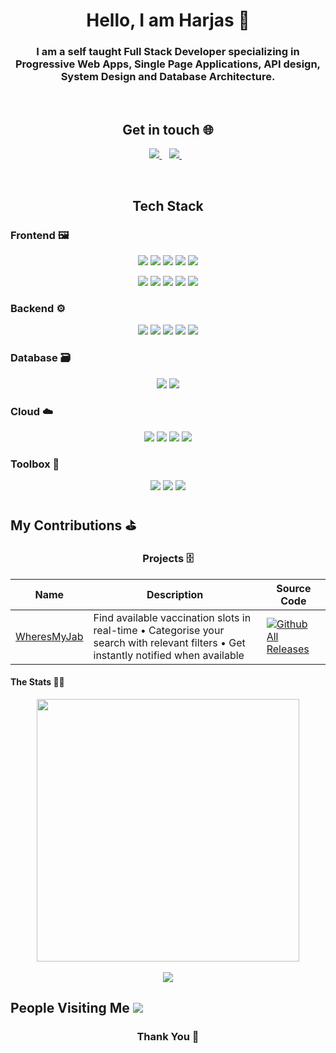 <h1 align='center'>
  Hello, I am Harjas 👋
  <br/>
  <h3 align = 'center'>I am a self taught Full Stack Developer specializing in Progressive Web Apps, Single Page Applications, API design, System Design and Database Architecture. </h3>
</h1>
<br/>

<h2 align = 'center'>Get in touch 🌐</h2>
<p align='center'>  
  <a href="https://www.linkedin.com/in/harjas-singh-anand/">
    <img src="https://img.shields.io/badge/linkedin-%230077B5.svg?&style=for-the-badge&logo=linkedin&logoColor=white" />
  </a>&nbsp;&nbsp;  
  <a href="https://twitter.com/the_singhs_den">
    <img src="https://img.shields.io/badge/Twitter-%231da1f2?&style=for-the-badge&logo=twitter&logoColor=white" />
  </a>&nbsp;&nbsp;  
</p>

<br/>

<h2 align='center'>
Tech Stack
</h2>

### Frontend 🖼️

<p align='center'>
<img src = 'https://img.shields.io/badge/Typescript-3178C6?style=for-the-badge&logo=typescript&logoColor=white'>
<img src = 'https://img.shields.io/badge/JavaScript-F7DF1E?style=for-the-badge&logo=javascript&logoColor=black'>
<img src = 'https://img.shields.io/badge/Node.js-43853D?style=for-the-badge&logo=node.js&logoColor=white'>
<img src = 'https://img.shields.io/badge/React-20232A?style=for-the-badge&logo=react&logoColor=61DAFB'>
<img src = 'https://img.shields.io/badge/Material--UI-0081CB?style=for-the-badge&logo=material-ui&logoColor=white'>
</p>
<p align='center'>
<img src = 'https://img.shields.io/badge/Ant Design-FFFFFF?style=for-the-badge&logo=antdesign&logoColor=0170FE'>
<img src = 'https://img.shields.io/badge/Sass-CC6699?style=for-the-badge&logo=sass&logoColor=white'>
<img src = 'https://img.shields.io/badge/Bootstrap-563D7C?style=for-the-badge&logo=bootstrap&logoColor=white'>
<img src = 'https://img.shields.io/badge/CSS3-1572B6?style=for-the-badge&logo=css3&logoColor=white'>
<img src = 'https://img.shields.io/badge/HTML5-E34F26?style=for-the-badge&logo=html5&logoColor=white'>

</p>

### Backend ⚙️

<p align = 'center'>
<img src = 'https://img.shields.io/badge/Express.js-404D59?style=for-the-badge'>
<img src = 'https://img.shields.io/badge/Django-0C4B33?style=for-the-badge&logo=django&logoColor=white'>
<img src = 'https://img.shields.io/badge/Django Rest Framework-2C2C2C?style=for-the-badge'>
<img src = 'https://img.shields.io/badge/Celery-37814A?style=for-the-badge&logo=Celery&logoColor=white'>
<img src = 'https://img.shields.io/badge/Redis-DC382D?style=for-the-badge&logo=redis&logoColor=white'>
</p>

### Database 🗃️

<p align = 'center'>
<img src = 'https://img.shields.io/badge/PostgreSQL-316192?style=for-the-badge&logo=postgresql&logoColor=white'>
<img src = 'https://img.shields.io/badge/MongoDB-4EA94B?style=for-the-badge&logo=mongodb&logoColor=white'>
</p>

### Cloud ☁️

<p align = 'center'>
      <img src = 'https://img.shields.io/badge/Firebase-FFCA28?style=for-the-badge&logo=firebase&logoColor=white'>
    <img src = 'https://img.shields.io/badge/Heroku-430098?style=for-the-badge&logo=heroku&logoColor=white'>
      <img src = 'https://img.shields.io/badge/Amazon Web Services-232F3E?style=for-the-badge&logo=amazonaws&logoColor=white'>
      <img src = 'https://img.shields.io/badge/Google Cloud-4285F4?style=for-the-badge&logo=googlecloud&logoColor=white'>
</p>

### Toolbox 🧰

<p align="center">
 <img src="https://img.shields.io/badge/vscode%20-%23007ACC.svg?&style=for-the-badge&logo=visual-studio-code&logoColor=white" />
<img src="https://img.shields.io/badge/git%20-%23F05032.svg?&style=for-the-badge&logo=git&logoColor=white"/>
<img src="https://img.shields.io/badge/github%20-%23181717.svg?&style=for-the-badge&logo=github&logoColor=white" />
</p>

## My Contributions ⛳

<h3 align='center'> Projects 🗄️ </h3>

| Name                                             | Description                                                                                                                          | Source Code                                                                                                                                                    |
| ------------------------------------------------ | ------------------------------------------------------------------------------------------------------------------------------------ | -------------------------------------------------------------------------------------------------------------------------------------------------------------- |
| [WheresMyJab](https://wheresmyjab.com/findSlots) | Find available vaccination slots in real-time • Categorise your search with relevant filters • Get instantly notified when available | [![Github All Releases](https://img.shields.io/github/downloads/TheSinghsDen/WheresMyJab/total.svg?logoWidth=40)](https://github.com/TheSinghsDen/WheresMyJab) |

#### The Stats 🚴‍♂️

<p align = 'center'>
  <img align="center" src="https://github-readme-stats.vercel.app/api?username=TheSinghsDen&show_icons=true&theme=dark" width=420/> <br/><br/>
  <img align="center" src="https://github-readme-stats.vercel.app/api/top-langs/?username=TheSinghsDen&layout=compact&theme=dark&hide=css">
</p>

## People Visiting Me ![](https://komarev.com/ghpvc/?username=TheSinghsDen)<br/>

<h3 align = 'center'>Thank You 💚</h3>
<!--- ### Hi there, I'm Harjas.
### I'm a self-taught M.E.R.N full stack developer.
### I love automating stuff with Python
#### - 📫 How to reach me: harjassingh997@gmail.com | [LinkedIn](https://www.linkedin.com/in/harjas-singh-anand/)
<br />
### More about me...
- 🔭 I’m currently working on Node.js, Express.js, React, PostgreSQL, MongoDB, Django, etc 💻.
- 🥀 Learning PostgreSQL, React Native
- 🌱 I’m currently into Full Stack and App Development 🚀.
- 💻 I have worked on Python, JavaScript, Typescript, C++
- 🛸 Lost into the world of programming and solving problems !
<br/>
**I am Into**
**Web Development, Competetive Programming, Automating ideas using Python**
<br />
![Harjas Singh's Github Stats](https://github-readme-stats.vercel.app/api?username=TheSinghsDen&show_icons=true&title_color=fff&icon_color=79ff97&text_color=9f9f9f&bg_color=151515) --- !>
